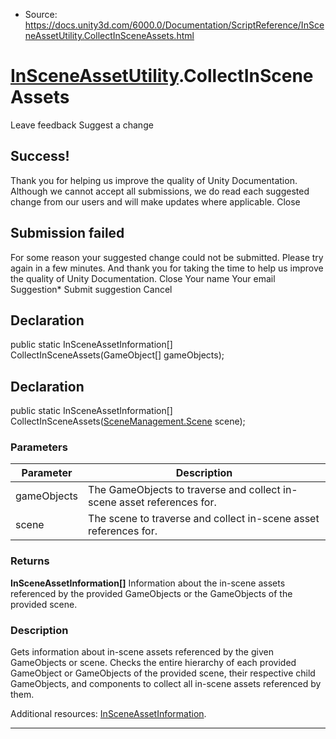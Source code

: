 * Source: https://docs.unity3d.com/6000.0/Documentation/ScriptReference/InSceneAssetUtility.CollectInSceneAssets.html

#  [InSceneAssetUtility](https://docs.unity3d.com/6000.0/Documentation/ScriptReference/InSceneAssetUtility.html).CollectInSceneAssets
Leave feedback
Suggest a change
## Success!
Thank you for helping us improve the quality of Unity Documentation. Although we cannot accept all submissions, we do read each suggested change from our users and will make updates where applicable.
Close
## Submission failed
For some reason your suggested change could not be submitted. Please <a>try again</a> in a few minutes. And thank you for taking the time to help us improve the quality of Unity Documentation.
Close
Your name Your email Suggestion* Submit suggestion
Cancel
## Declaration
public static InSceneAssetInformation[] CollectInSceneAssets(GameObject[] gameObjects); 
## Declaration
public static InSceneAssetInformation[] CollectInSceneAssets([SceneManagement.Scene](https://docs.unity3d.com/6000.0/Documentation/ScriptReference/SceneManagement.Scene.html) scene); 
### Parameters
Parameter | Description  
---|---  
gameObjects | The GameObjects to traverse and collect in-scene asset references for.  
scene | The scene to traverse and collect in-scene asset references for.  
### Returns
**InSceneAssetInformation[]** Information about the in-scene assets referenced by the provided GameObjects or the GameObjects of the provided scene. 
### Description
Gets information about in-scene assets referenced by the given GameObjects or scene.
Checks the entire hierarchy of each provided GameObject or GameObjects of the provided scene, their respective child GameObjects, and components to collect all in-scene assets referenced by them.  
  
Additional resources: [InSceneAssetInformation](https://docs.unity3d.com/6000.0/Documentation/ScriptReference/InSceneAssetInformation.html).
* * *
